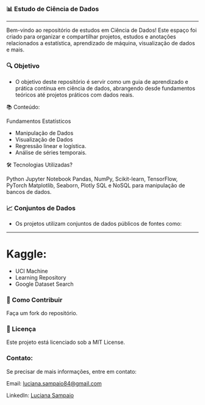 ### 📊 Estudo de Ciência de Dados
---
Bem-vindo ao repositório de estudos em Ciência de Dados! Este espaço foi criado para organizar e compartilhar projetos, estudos e anotações relacionados a estatística, aprendizado de máquina, visualização de dados e mais.


### 🔍 Objetivo
- O objetivo deste repositório é servir como um guia de aprendizado e prática contínua em ciência de dados, abrangendo desde fundamentos teóricos até projetos práticos com dados reais.



📚 Conteúdo: 

Fundamentos Estatísticos
- Manipulação de Dados
- Visualização de Dados
- Regressão linear e logística.
- Análise de séries temporais.


🛠️ Tecnologias Utilizadas?

Python
Jupyter Notebook
Pandas, NumPy, Scikit-learn, TensorFlow, PyTorch
Matplotlib, Seaborn, Plotly
SQL e NoSQL para manipulação de bancos de dados.


### 📈 Conjuntos de Dados

- Os projetos utilizam conjuntos de dados públicos de fontes como:
---
# Kaggle:
- UCI Machine
- Learning Repository
- Google Dataset Search


### 🌟 Como Contribuir
Faça um fork do repositório.


### 📄 Licença
Este projeto está licenciado sob a MIT License.


### Contato:
Se precisar de mais informações, entre em contato:

Email: luciana.sampaio84@gmail.com

LinkedIn: [Luciana Sampaio ](https://www.linkedin.com/in/luciana-sampaio/)





